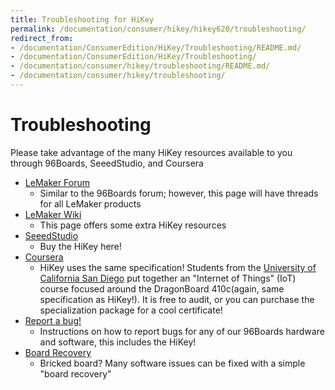 ```yaml
---
title: Troubleshooting for HiKey
permalink: /documentation/consumer/hikey/hikey620/troubleshooting/
redirect_from:
- /documentation/ConsumerEdition/HiKey/Troubleshooting/README.md/
- /documentation/ConsumerEdition/HiKey/Troubleshooting/
- /documentation/consumer/hikey/troubleshooting/README.md/
- /documentation/consumer/hikey/troubleshooting/
---
```

# Troubleshooting

Please take advantage of the many HiKey resources available to you through 96Boards, SeeedStudio, and Coursera

- [LeMaker Forum](http://forum.lemaker.org/)
   - Similar to the 96Boards forum; however, this page will have threads for all LeMaker products
- [LeMaker Wiki](http://wiki.lemaker.org/HiKey(LeMaker_version))
   - This page offers some extra HiKey resources
- [SeeedStudio](http://www.seeedstudio.com/)
   - Buy the HiKey here!
- [Coursera](https://www.coursera.org/specializations/internet-of-things)
   - HiKey uses the same specification! Students from the [University of California San Diego](https://ucsd.edu/) put together an "Internet of Things" (IoT) course focused around the DragonBoard 410c(again, same specification as HiKey!). It is free to audit, or you can purchase the specialization package for a cool certificate!
- [Report a bug!](../../../../Extras/Report_a_bug.md)
   - Instructions on how to report bugs for any of our 96Boards hardware and software, this includes the HiKey!
- [Board Recovery](../installation/board-recovery.md)
   - Bricked board? Many software issues can be fixed with a simple "board recovery"
